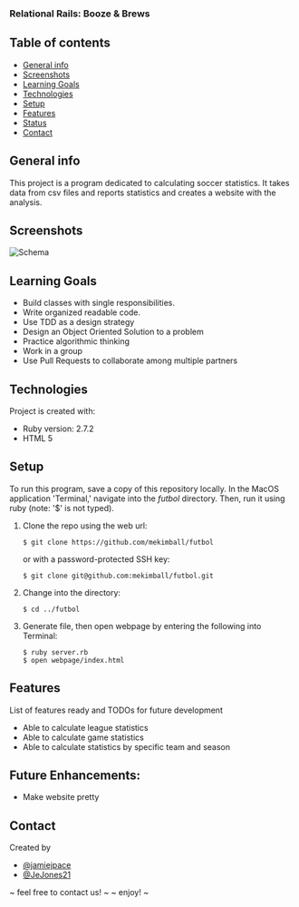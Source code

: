###  Relational Rails: Booze & Brews
## Table of contents
* [General info](#general-info)
* [Screenshots](#screenshots)
* [Learning Goals](#learning-goals)
* [Technologies](#technologies)
* [Setup](#setup)
* [Features](#features)
* [Status](#status)
* [Contact](#contact)
## General info
This project is  a program dedicated to calculating soccer statistics. It takes data from csv files and reports statistics and creates a website with the analysis.
## Screenshots
![Schema](https://user-images.githubusercontent.com/81520519/131570867-389e9741-4ef9-4972-a8fe-7bb4658ef54c.png)
## Learning Goals
* Build classes with single responsibilities.
* Write organized readable code.
* Use TDD as a design strategy
* Design an Object Oriented Solution to a problem
* Practice algorithmic thinking
* Work in a group
* Use Pull Requests to collaborate among multiple partners
## Technologies
Project is created with:
* Ruby version: 2.7.2
* HTML 5
## Setup
To run this program, save a copy of this repository locally. In the MacOS
application 'Terminal,' navigate into the _futbol_ directory.
Then, run it using ruby (note: '$' is not typed).
1. Clone the repo using the web url:
   ```
   $ git clone https://github.com/mekimball/futbol
   ```
   or with a password-protected SSH key:
   ```
   $ git clone git@github.com:mekimball/futbol.git
   ```
2. Change into the directory:
   ```
   $ cd ../futbol
   ```
3. Generate file, then open webpage by entering the following into Terminal:
   ```
   $ ruby server.rb
   $ open webpage/index.html
   ```
## Features
List of features ready and TODOs for future development
* Able to calculate league statistics
* Able to calculate game statistics
* Able to calculate statistics by specific team and season

## Future Enhancements:
* Make website pretty

## Contact
Created by
* [@jamiejpace](https://github.com/jamiejpace)
* [@JeJones21](https://github.com/JeJones21)

~ feel free to contact us! ~
~ enjoy! ~
